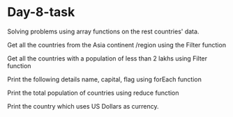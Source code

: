 # Day-8-task

Solving problems using array functions on the rest countries' data.

Get all the countries from the Asia continent /region using the Filter function

Get all the countries with a population of less than 2 lakhs using Filter function

Print the following details name, capital, flag using forEach function

Print the total population of countries using reduce function

Print the country which uses US Dollars as currency.
